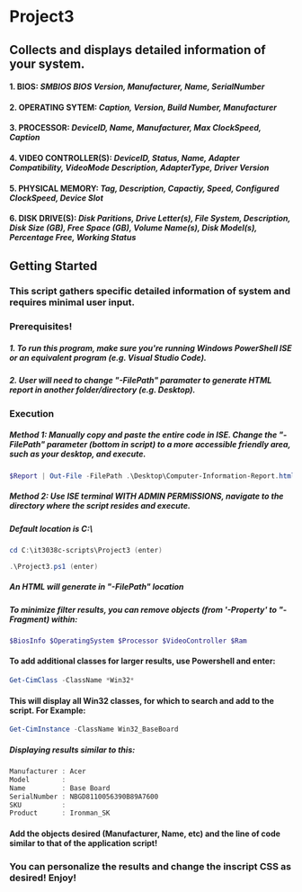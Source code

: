 # Project3
## Collects and displays detailed information of your system.
#### 1. BIOS: _SMBIOS BIOS Version, Manufacturer, Name, SerialNumber_
#### 2. OPERATING SYTEM:  _Caption, Version, Build Number, Manufacturer_
#### 3. PROCESSOR:  _DeviceID, Name, Manufacturer, Max ClockSpeed, Caption_
#### 4. VIDEO CONTROLLER(S): _DeviceID, Status, Name, Adapter Compatibility, VideoMode Description, AdapterType, Driver Version_
#### 5. PHYSICAL MEMORY: _Tag, Description, Capactiy, Speed, Configured ClockSpeed, Device Slot_ 
#### 6. DISK DRIVE(S): _Disk Paritions, Drive Letter(s), File System, Description, Disk Size (GB), Free Space (GB), Volume Name(s), Disk Model(s), Percentage Free, Working Status_

## Getting Started
### This script gathers specific detailed information of system and requires minimal user input.

### Prerequisites!
##### 1. To run this program, make sure you're running Windows PowerShell ISE or an equivalent program (e.g. Visual Studio Code). 
##### 2. User will need to change "-FilePath" paramater to generate HTML report in another folder/directory (e.g. Desktop). 

### Execution
##### Method 1: Manually copy and paste the entire code in ISE. Change the "-FilePath" parameter (bottom in script) to a more accessible friendly area, such as your desktop, and execute.
```Powershell
$Report | Out-File -FilePath .\Desktop\Computer-Information-Report.html
```
##### Method 2: Use ISE terminal WITH ADMIN PERMISSIONS, navigate to the directory where the script resides and execute.
##### Default location is C:\
```Powershell
cd C:\it3038c-scripts\Project3 (enter)
```
```Powershell
.\Project3.ps1 (enter)
```
##### An HTML will generate in "-FilePath" location

##### To minimize filter results, you can remove objects (from '-Property' to "-Fragment) within: 
```PowerShell
$BiosInfo $OperatingSystem $Processor $VideoController $Ram 
``` 
#### To add additional classes for larger results, use Powershell and enter: 
```PowerShell
Get-CimClass -ClassName *Win32*
``` 
#### This will display all Win32 classes, for which to search and add to the script. For Example:
```PowerShell
Get-CimInstance -ClassName Win32_BaseBoard
``` 
##### Displaying results similar to this:
```PowerShell
Manufacturer : Acer
Model        :
Name         : Base Board
SerialNumber : NBGD8110056390B89A7600
SKU          :
Product      : Ironman_SK
``` 
#### Add the objects desired (Manufacturer, Name, etc) and the line of code similar to that of the application script!

### You can personalize the results and change the inscript CSS as desired! Enjoy!


